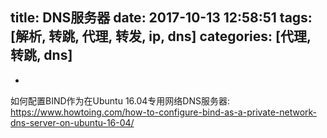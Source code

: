 title: DNS服务器
date: 2017-10-13 12:58:51
tags: [解析, 转跳, 代理, 转发, ip, dns]
categories: [代理, 转跳, dns]
---
* 
如何配置BIND作为在Ubuntu 16.04专用网络DNS服务器: https://www.howtoing.com/how-to-configure-bind-as-a-private-network-dns-server-on-ubuntu-16-04/